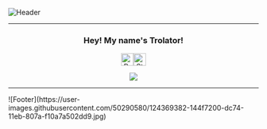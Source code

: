 ![Header](https://user-images.githubusercontent.com/50290580/124369381-11ed1800-dc74-11eb-90a9-2ff2073c3b97.jpg)
<hr>
<div align="center">
  <h3>Hey! My name's Trolator!</h3>
  <p>
    <!-- credits: vast -->
    <div style="display: flex; justify-content: center; align-items: center;">
      <img height="25" src="https://api.visitorbadge.io/api/VisitorHit?user=trolator&countColor=%23674fc9" alt="Profile Views"/>
      <!-- <img height="25" src="https://img.shields.io/github/followers/trolator?color=674fc9&style=for-the-badge&logo=github&label=Followers" alt="Followers"/> -->
      <img height="25" src="https://img.shields.io/github/stars/trolator?color=674fc9&style=for-the-badge&logo=github&label=Stars" alt="Stars"/>
    </div>
  </p>
</div>
<p align="center">
  <img src="https://github-readme-stats.vercel.app/api/?username=trolator&title_color=674fc9&text_color=9f9f9f&show_icons=true&bg_color=00000000&hide_border=true&icon_color=674fc9&hide_title=true&count_private=true" />
</p>
<hr>
![Footer](https://user-images.githubusercontent.com/50290580/124369382-144f7200-dc74-11eb-807a-f10a7a502dd9.jpg)

